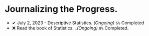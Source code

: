 # Journalizing the Progress.

- ✔ July  2, 2023 - Descriptive Statistics. _(Ongoing)_ `6%` Completed
- ❌ Read the book of Statistics. __(Ongoing)_ `0%` Completed.
